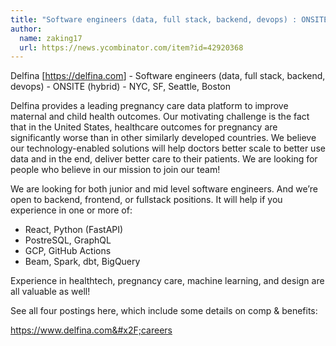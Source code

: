 ```yaml
---
title: "Software engineers (data, full stack, backend, devops) : ONSITE (hybrid)"
author:
  name: zaking17
  url: https://news.ycombinator.com/item?id=42920368
---
```

Delfina [<a href="https:&#x2F;&#x2F;delfina.com" rel="nofollow">https:&#x2F;&#x2F;delfina.com</a>] - Software engineers (data, full stack, backend, devops) - ONSITE (hybrid) - NYC, SF, Seattle, Boston

Delfina provides a leading pregnancy care data platform to improve maternal and child health outcomes. Our motivating challenge is the fact that in the United States, healthcare outcomes for pregnancy are significantly worse than in other similarly developed countries. We believe our technology-enabled solutions will help doctors better scale to better use data and in the end, deliver better care to their patients. We are looking for people who believe in our mission to join our team!

We are looking for both junior and mid level software engineers. And we’re
open to backend, frontend, or fullstack positions. It will help if you experience
in one or more of:

- React, Python (FastAPI)
- PostreSQL, GraphQL
- GCP, GitHub Actions
- Beam, Spark, dbt, BigQuery

Experience in healthtech, pregnancy care, machine learning, and design are all valuable as well!

See all four postings here, which include some details on comp &amp; benefits:

<a href="https:&#x2F;&#x2F;www.delfina.com&#x2F;careers" rel="nofollow">https:&#x2F;&#x2F;www.delfina.com&#x2F;careers</a>
<JobApplication />
